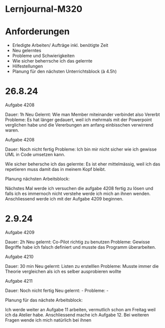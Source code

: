 # Lernjournal-M320

# Anforderungen 

- Erledigte Arbeiten/ Aufträge inkl. benötigte Zeit
- Neu gelerntes
- Probleme und Schwierigkeiten
- Wie sicher beherrsche ich das gelernte 
- Hilfestellungen
- Planung für den nächsten Unterrichtsblock (à 4.5h)

# 26.8.24

Aufgabe 4208

Dauer: 1h
Neu Gelernt: Wie man Member miteinander verbindet also Vererbt
Probleme: Es hat länger gedauert, weil ich mehrmals mit der Powerpoint verglichen habe und die Vererbungen am anfang einbisschen verwirrend waren.

Aufgabe 4208

Dauer: Noch nicht fertig
Probleme: Ich bin mir nicht sicher wie ich gewisse UML in Code umsetzen kann. 

Wie sicher behersche ich das gelernte: Es ist eher mittelmässig, weil ich das repetieren muss damit das in meinem Kopf bleibt. 

Planung nächsten Arbeitsblock:

Nächstes Mal werde ich versuchen die aufgabe 4208 fertig zu lösen und falls ich es immernoch nicht verstehe werde ich mich an ihnen wenden. Anschliessend werde ich mit der Aufgabe 4209 beginnen. 

# 2.9.24

Aufgabe 4209

Dauer: 2h
Neu gelernt: Co-Pilot richtig zu benutzen
Probleme: Gewisse Begriffe habe ich falsch definiert und musste das Programm überarbeiten.

Aufgabe 4210

Dauer: 30 min
Neu gelernt: Listen zu erstelllen
Probleme: Musste immer die Theorie vergleichen als ich es selber ausprobieren wollte

Aufgabe 4211

Dauer: Noch nicht fertig 
Neu gelernt: -
Probleme: - 

Planung für das nächste Arbeitsblock: 

Ich werde weiter an Aufgabe 11 arbeiten, vermutlich schon am Freitag weil ich da Atelier habe. Anschliessend mache ich Aufgabe 12. Bei weiteren Fragen wende ich mich natürlich bei ihnen 
